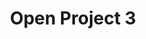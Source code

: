 ---
title: 'Open Project 3'
tag: 'open-project-3'
sub_title: 'Ek aur interesting subtitile'
description: 'Lorem ipsum dolor sit amet, consectetur adipisicing elit. Tempore, magni accusamus iste officiis repellat accusantium natus voluptate, doloremque molestiae minima. Quos ex molestiae quae'
link: 'test_link'
image: 'achievements1.png'
---